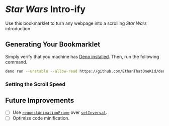 # _Star Wars_ Intro-ify

Use this bookmarklet to turn any webpage into a scrolling _Star Wars_
introduction.

## Generating Your Bookmarklet

Simply verify that you machine has
[Deno installed](https://github.com/denoland/deno_install). Then, run the
following command.

```sh
deno run --unstable --allow-read https://github.com/EthanThatOneKid/deno-bookmarklet/raw/main/mod.ts https://github.com/EthanThatOneKid/deno-bookmarklet/raw/main/examples/star-wars-intro-ify/mod.ts
```

### Setting the Scroll Speed

<!-- TODO(@ethanthatonekid): Add information about setting the speed. -->

## Future Improvements

- [ ] Use
  [`requestAnimationFrame`](https://developer.mozilla.org/en-US/docs/Web/API/window/requestAnimationFrame)
  over
  [`setInverval`](https://developer.mozilla.org/en-US/docs/Web/API/WindowOrWorkerGlobalScope/setInterval).
- [ ] Optimize code minification.

